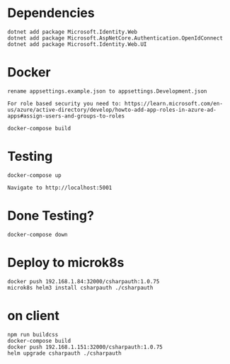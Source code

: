 # Dependencies
```
dotnet add package Microsoft.Identity.Web
dotnet add package Microsoft.AspNetCore.Authentication.OpenIdConnect
dotnet add package Microsoft.Identity.Web.UI
```

# Docker
```
rename appsettings.example.json to appsettings.Development.json

For role based security you need to: https://learn.microsoft.com/en-us/azure/active-directory/develop/howto-add-app-roles-in-azure-ad-apps#assign-users-and-groups-to-roles

docker-compose build
```
# Testing
```
docker-compose up

Navigate to http://localhost:5001
```
# Done Testing?
```
docker-compose down
```
# Deploy to microk8s
```
docker push 192.168.1.84:32000/csharpauth:1.0.75
microk8s helm3 install csharpauth ./csharpauth
```
# on client
```
npm run buildcss
docker-compose build
docker push 192.168.1.151:32000/csharpauth:1.0.75
helm upgrade csharpauth ./csharpauth

```